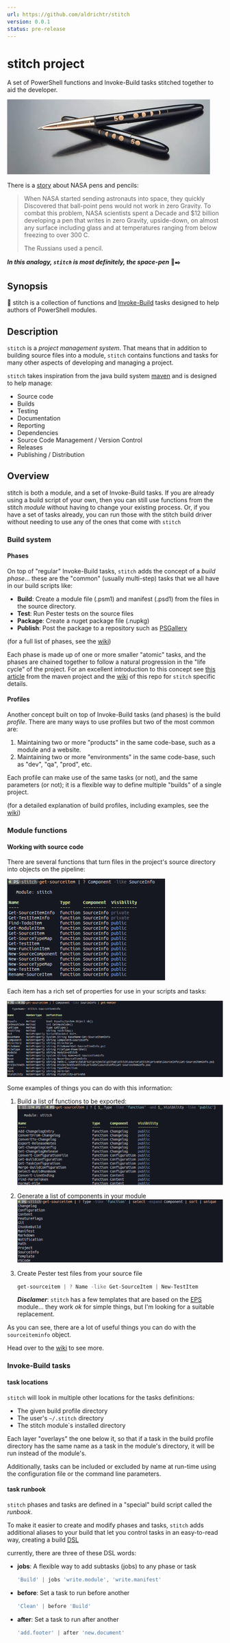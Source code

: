 ```yaml
---
url: https://github.com/aldrichtr/stitch
version: 0.0.1
status: pre-release
---
```

# stitch project

A set of PowerShell functions and Invoke-Build tasks stitched together to aid
the developer.

![space-pen](docs/images/space-pen.jpg)

There is a [story][1] about NASA pens and pencils:

> When NASA started sending astronauts into space, they quickly Discovered that
> ball-point pens would not work in zero Gravity. To combat this problem, NASA
> scientists spent a Decade and $12 billion developing a pen that writes in zero
> Gravity, upside-down, on almost any surface including glass and at
> temperatures ranging from below freezing to over 300 C.
>
> The Russians used a pencil.

***In this analogy, `stitch` is most definitely, the space-pen*** :rocket::black_nib:


## Synopsis

🧵 stitch is a collection of functions and [Invoke-Build][2] tasks designed to
help authors of PowerShell modules.

## Description

`stitch` is a *project management system*.  That means that in addition to
building source files into a module, `stitch` contains functions and tasks for
many other aspects of developing and managing a project.

`stitch` takes inspiration from the java build system [maven][3] and is designed
to help manage:

- Source code
- Builds
- Testing
- Documentation
- Reporting
- Dependencies
- Source Code Management / Version Control
- Releases
- Publishing / Distribution

## Overview

stitch is both a module, and a set of Invoke-Build tasks.  If you are already
using a build script of your own, then you can still use functions from the
stitch *module* without having to change your existing process.  Or, if you have
a set of tasks already, you can run those with the stitch build driver without
needing to use any of the ones that come with `stitch`

### Build system

#### Phases

On top of "regular" Invoke-Build tasks, `stitch` adds the concept of a *build
phase*... these are the "common" (usually multi-step) tasks that we all have in
our build scripts like:

- **Build**: Create a module file (.psm1) and manifest (.psd1) from the files in
  the source directory.
- **Test**: Run Pester tests on the source files
- **Package**: Create a nuget package file (.nupkg)
- **Publish**: Post the package to a repository such as [PSGallery][4]

(for a full list of phases, see the [wiki][6])

Each phase is made up of one or more smaller "atomic" tasks, and the phases
are chained together to follow a natural progression in the "life cycle" of the
project. For an excellent introduction to this concept see [this article][7] from
the maven project and the [wiki][6] of this repo for `stitch` specific details.

#### Profiles

Another concept built on top of Invoke-Build tasks (and phases) is the build
*profile*.  There are many ways to use profiles but two of the most common are:

1. Maintaining two or more "products" in the same code-base, such as a module
   and a website.
1. Maintaining two or more "environments" in the same code-base, such as "dev",
   "qa", "prod", etc.

Each profile can make use of the same tasks (or not), and the same parameters
(or not); it is a flexible way to define multiple "builds" of a single project.

(for a detailed explanation of build profiles, including examples, see the [wiki][6])

### Module functions

#### Working with source code

There are several functions that turn files in the project's source directory
into objects on the pipeline:

![sourceinfo](docs/images/get-sourceitem-screenshot.png)

Each item has a rich set of properties for use in your scripts and tasks:

![members](docs/images/sourceitem-members-screenshot.png)

Some examples of things you can do with this information:

1. Build a list of functions to be exported:
   ![exported functions](docs/images/get-exported-functions.png)
1. Generate a list of components in your module
   ![components](docs/images/get-components.png)
1. Create Pester test files from your source file

   ```powershell
   get-sourceitem | ? Name -like Get-SourceItem | New-TestItem
   ```

   ***Disclamer***: `stitch` has a few templates that are based on the [EPS][5]
   module... they work *ok* for simple things, but I'm looking for a suitable
   replacement.

As you can see, there are a lot of useful things you can do with the
`sourceiteminfo` object.

Head over to the [wiki][6] to see more.

### Invoke-Build tasks


#### task locations

`stitch` will look in multiple other locations for the tasks definitions:

- The given build profile directory
- The user's `~/.stitch` directory
- The stitch module`s installed directory

Each layer "overlays" the one below it, so that if a task in the build profile
directory has the same name as a task in the module's directory, it will be run
instead of the module's.

Additionally, tasks can be included or excluded by name at run-time using the
configuration file or the command line parameters.

#### task runbook

`stitch` phases and tasks are defined in a "special" build script called the
*runbook*.

To make it easier to create and modify phases and tasks, `stitch` adds
additional aliases to your build that let you control tasks in an easy-to-read
way, creating a build [DSL][8]

currently, there are three of these DSL words:

- **jobs**: A flexible way to add subtasks (jobs) to any phase or task

  ```powershell
  'Build' | jobs 'write.module', 'write.manifest'
  ```

- **before**: Set a task to run before another

  ```powershell
  'Clean' | before 'Build'
  ```

- **after**: Set a task to run after another

  ```powershell
  'add.footer' | after 'new.document'
  ```

[1]: https://www.snopes.com/fact-check/the-write-stuff/
[2]: https://github.com/nightroman/Invoke-Build
[3]: https://maven.apache.org/guides/getting-started/index.html#what-is-maven
[4]: https://www.powershellgallery.com/
[5]: https://github.com/straightdave/EPS
[6]: https://github.com/aldrichtr/stitch/wiki
[7]: https://maven.apache.org/guides/introduction/introduction-to-the-lifecycle.html
[8]: https://en.wikipedia.org/wiki/Domain-specific_language
